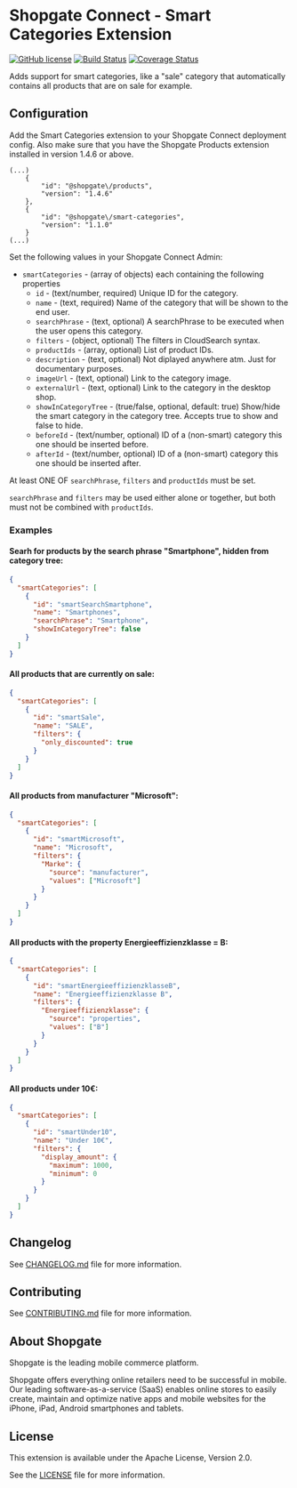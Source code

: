 # Shopgate Connect - Smart Categories Extension

[![GitHub license](http://dmlc.github.io/img/apache2.svg)](LICENSE)
[![Build Status](https://travis-ci.org/shopgate/ext-smart-categories.svg?branch=master)](https://travis-ci.org/shopgate/ext-smart-categories)
[![Coverage Status](https://coveralls.io/repos/github/shopgate/ext-smart-categories/badge.svg?branch=master)](https://coveralls.io/github/shopgate/ext-smart-categories?branch=master)

Adds support for smart categories, like a "sale" category that automatically contains all products that are on sale for example.

## Configuration

Add the Smart Categories extension to your Shopgate Connect deployment config. Also make sure that you have the Shopgate Products extension installed in version 1.4.6 or above.

```
(...)
    {
        "id": "@shopgate\/products",
        "version": "1.4.6"
    },
    {
        "id": "@shopgate\/smart-categories",
        "version": "1.1.0"
    }
(...)
```


Set the following values in your Shopgate Connect Admin:
* `smartCategories` - (array of objects) each containing the following properties
  * `id` - (text/number, required) Unique ID for the category.
  * `name` - (text, required) Name of the category that will be shown to the end user.
  * `searchPhrase` - (text, optional) A searchPhrase to be executed when the user opens this category.
  * `filters` - (object, optional) The filters in CloudSearch syntax.
  * `productIds` - (array, optional) List of product IDs.
  * `description` - (text, optional) Not diplayed anywhere atm. Just for documentary purposes.
  * `imageUrl` - (text, optional) Link to the category image.
  * `externalUrl` - (text, optional) Link to the category in the desktop shop.
  * `showInCategoryTree` - (true/false, optional, default: true) Show/hide the smart category in the category tree. Accepts true to show and false to hide.
  * `beforeId` - (text/number, optional) ID of a (non-smart) category this one should be inserted before.
  * `afterId` - (text/number, optional) ID of a (non-smart) category this one should be inserted after.

At least ONE OF `searchPhrase`, `filters` and `productIds` must be set.

`searchPhrase` and `filters` may be used either alone or together,
but both must not be combined with `productIds`.

### Examples

#### Searh for products by the search phrase "Smartphone", hidden from category tree:
```json
{
  "smartCategories": [
    {
      "id": "smartSearchSmartphone",
      "name": "Smartphones",
      "searchPhrase": "Smartphone",
      "showInCategoryTree": false
    }
  ]
}
```

#### All products that are currently on sale:
```json
{
  "smartCategories": [
    {
      "id": "smartSale",
      "name": "SALE",
      "filters": {
        "only_discounted": true
      }
    }
  ]
}
```

#### All products from manufacturer "Microsoft":
```json
{
  "smartCategories": [
    {
      "id": "smartMicrosoft",
      "name": "Microsoft",
      "filters": {
        "Marke": {
          "source": "manufacturer",
          "values": ["Microsoft"]
        }
      }
    }
  ]
}

```

#### All products with the property Energieeffizienzklasse = B:
```json
{
  "smartCategories": [
    {
      "id": "smartEnergieeffizienzklasseB",
      "name": "Energieeffizienzklasse B",
      "filters": {
        "Energieeffizienzklasse": {
          "source": "properties",
          "values": ["B"]
        }
      }
    }
  ]
}
```

#### All products under 10€:
```json
{
  "smartCategories": [
    {
      "id": "smartUnder10",
      "name": "Under 10€",
      "filters": {
        "display_amount": {
          "maximum": 1000,
          "minimum": 0
        }
      }
    }
  ]
}
```

## Changelog

See [CHANGELOG.md](CHANGELOG.md) file for more information.

## Contributing

See [CONTRIBUTING.md](docs/CONTRIBUTING.md) file for more information.

## About Shopgate

Shopgate is the leading mobile commerce platform.

Shopgate offers everything online retailers need to be successful in mobile. Our leading
software-as-a-service (SaaS) enables online stores to easily create, maintain and optimize native
apps and mobile websites for the iPhone, iPad, Android smartphones and tablets.

## License

This extension is available under the Apache License, Version 2.0.

See the [LICENSE](./LICENSE) file for more information.
